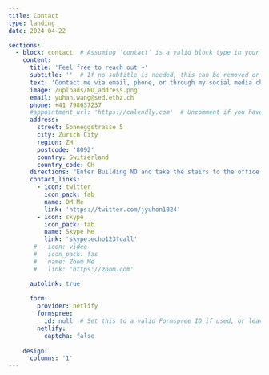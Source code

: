 ```yaml
---
title: Contact
type: landing
date: 2024-04-22

sections:
  - block: contact  # Assuming 'contact' is a valid block type in your theme
    content:
      title: 'Feel free to reach out ~'
      subtitle: ''  # If no subtitle is needed, this can be removed or left empty
      text: 'Contact me via email, phone, or through my social media channels.'  # Added a text content
      image: /uploads/NO_address.png
      email: yuhan.wang@sed.ethz.ch
      phone: +41 798637237
      #appointment_url: 'https://calendly.com'  # Uncomment if you have an appointment URL
      address:
        street: Sonneggstrasse 5
        city: Zürich City
        region: ZH
        postcode: '8092'
        country: Switzerland
        country_code: CH
      directions: "Enter Building NO and take the stairs to the office 11.3 on Floor H (H 11.3)."
      contact_links:
        - icon: twitter
          icon_pack: fab
          name: DM Me
          link: 'https://twitter.com/jyuhon1024'
        - icon: skype
          icon_pack: fab
          name: Skype Me
          link: 'skype:echo123?call'
       # - icon: video
       #   icon_pack: fas
       #   name: Zoom Me
       #   link: 'https://zoom.com'

      autolink: true
      
      form:
        provider: netlify
        formspree:
          id: null  # Set this to a valid Formspree ID if used, or leave as null if not used
        netlify:
          captcha: false
        
    design:
      columns: '1'
---
```

